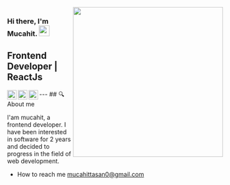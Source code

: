 <img src="https://media.giphy.com/media/10Jpr9KSaXLchW/giphy-downsized-large.gif" align="right" width="350" >

### Hi there, I'm Mucahit. <img src="https://media.giphy.com/media/hvRJCLFzcasrR4ia7z/giphy.gif" width="25px">
## Frontend Developer | ReactJs

<div align="center">
    <a href="https://www.instagram.com/abhisheknaiidu/">
  <img align="left" alt="Abhishek's Instagram" width="22px" src="https://raw.githubusercontent.com/hussainweb/hussainweb/main/icons/instagram.png" />
</a>
<a href="https://twitter.com/MurattTasan">
  <img align="left" alt="Mucahit Tasan | Twitter" width="22px" src="https://raw.githubusercontent.com/peterthehan/peterthehan/master/assets/twitter.svg" />
</a>
<a href="https://www.linkedin.com/in/mucahittasan/">
  <img align="left" alt="Mucahit Tasan" width="22px" src="https://raw.githubusercontent.com/peterthehan/peterthehan/master/assets/linkedin.svg" />
</a>
</div>
---
## 🔍 About me

<p>I'am mucahit, a frontend developer. I have been interested in software for 2 years and decided to progress in the field of web development.
</p>

- How to reach me [mucahittasan0@gmail.com](mailto:mucahittasan0@gmail.com)
<!-- <a href="https://www.instagram.com/abhisheknaiidu/">
  <img align="left" alt="Abhishek's Instagram" width="22px" src="https://raw.githubusercontent.com/hussainweb/hussainweb/main/icons/instagram.png" />
</a>
<a href="https://twitter.com/MurattTasan">
  <img align="left" alt="Mucahit Tasan | Twitter" width="22px" src="https://raw.githubusercontent.com/peterthehan/peterthehan/master/assets/twitter.svg" />
</a>
<a href="https://www.linkedin.com/in/mucahittasan/">
  <img align="left" alt="Mucahit Tasan" width="22px" src="https://raw.githubusercontent.com/peterthehan/peterthehan/master/assets/linkedin.svg" />
</a> -->
